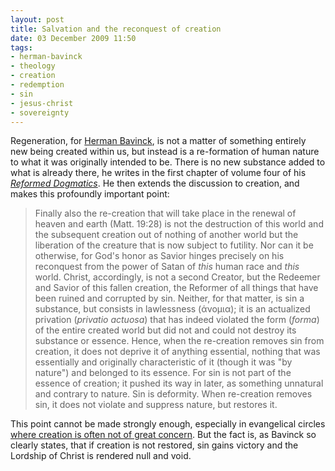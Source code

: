 ```yaml
---
layout: post
title: Salvation and the reconquest of creation
date: 03 December 2009 11:50
tags:
- herman-bavinck
- theology
- creation
- redemption
- sin
- jesus-christ
- sovereignty
---
```

<p>Regeneration, for <a href="http://en.wikipedia.org/wiki/Herman_Bavinck">Herman Bavinck</a>, is not a matter of something entirely new being created within us, but instead is a re-formation of human nature to what it was originally intended to be. There is no new substance added to what is already there, he writes in the first chapter of volume four of his <a href="http://www.amazon.com/Reformed-Dogmatics-Baker-Publishing-Group/dp/0801035767/ref=sr_1_1?ie=UTF8&amp;s=books&amp;qid=1259845491&amp;sr=8-1"><span style="font-style: italic;">Reformed Dogmatics</span></a>. He then extends the discussion to creation, and makes this profoundly important point:</p>
<blockquote>
Finally also the re-creation that will take place in the renewal of heaven and earth (Matt. 19:28) is not the destruction of this world and the subsequent creation out of nothing of another world but the liberation of the creature that is now subject to futility. Nor can it be otherwise, for God's honor as Savior hinges precisely on his reconquest from the power of Satan of <span style="font-style: italic;">this</span> human race and <span style="font-style: italic;"> this</span> world. Christ, accordingly, is not a second Creator, but the Redeemer and Savior of this fallen creation, the Reformer of all things that have been ruined and corrupted by sin. Neither, for that matter, is sin a substance, but consists in lawlessness (ά&nu;&omicron;&mu;&iota;&alpha;); it is an actualized privation (<span style="font-style: italic;">privatio actuosa</span>) that has indeed violated the form (<span style="font-style: italic;">forma</span>) of the entire created world but did not and could not destroy its substance or essence. Hence, when the re-creation removes sin from creation, it does not deprive it of anything essential, nothing that was essentially and originally characteristic of it (though it was "by nature") and belonged to its essence. For sin is not part of the essence of creation; it pushed its way in later, as something unnatural and contrary to nature. Sin is deformity. When re-creation removes sin, it does not violate and suppress nature, but restores it.</blockquote>

This point cannot be made strongly enough, especially in evangelical circles <a href="http://www.jakebelder.com/2009/11/heaven-is-not-my-home.html">where creation is often not of great concern</a>. But the fact is, as Bavinck so clearly states, that if creation is not restored, sin gains victory and the Lordship of Christ is rendered null and void.
